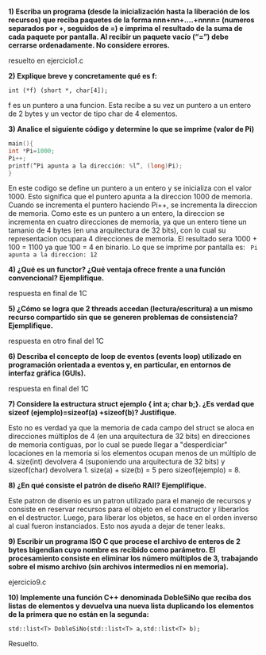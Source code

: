 **1) Escriba un programa (desde la inicialización hasta la liberación de los recursos) que reciba paquetes de la forma nnn+nn+....+nnnn= (numeros separados por +, seguidos de =) e imprima el resultado de la suma de cada paquete por pantalla. Al recibir un paquete vacío (“=”) debe cerrarse ordenadamente. No considere errores.**  

resuelto en ejercicio1.c

**2) Explique breve y concretamente qué es f:**  
```
int (*f) (short *, char[4]);
```

f es un puntero a una funcion. Esta recibe a su vez un puntero a un entero de 2 bytes y un vector de tipo char de 4 elementos.  

**3) Analice el siguiente código y determine lo que se imprime (valor de Pi)**  

```c
main(){
int *Pi=1000;
Pi++;
printf(“Pi apunta a la dirección: %l”, (long)Pi);
}
```  

En este codigo se define un puntero a un entero y se inicializa con el valor 1000. Esto significa que el puntero apunta a la direccion 1000 de memoria. Cuando se incrementa el puntero haciendo Pi++, se incrementa la direccion de memoria. Como este es un puntero a un entero, la direccion se incrementa en cuatro direcciones de memoria, ya que un entero tiene un tamanio de 4 bytes (en una arquitectura de 32 bits), con lo cual su representacion ocupara 4 direcciones de memoria. El resultado sera 1000 + 100 = 1100 ya que 100 = 4 en binario. Lo que se imprime por pantalla es: ``` Pi apunta a la direccion: 12```

**4) ¿Qué es un functor? ¿Qué ventaja ofrece frente a una función convencional? Ejemplifique.**  

respuesta en final de 1C

**5) ¿Cómo se logra que 2 threads accedan (lectura/escritura) a un mismo recurso compartido sin que se generen problemas de consistencia? Ejemplifique.**    

respuesta en otro final del 1C

**6) Describa el concepto de loop de eventos (events loop) utilizado en programación orientada a eventos y, en particular, en entornos de interfaz gráfica (GUIs).**  

respuesta en final del 1C

**7) Considere la estructura struct ejemplo { int a; char b;}. ¿Es verdad que sizeof (ejemplo)=sizeof(a) +sizeof(b)? Justifique.**  

Esto no es verdad ya que la memoria de cada campo del struct se aloca en direcciones múltiplos de 4 (en una arquitectura de 32 bits) en direcciones de memoria contiguas, por lo cual se puede llegar a "desperdiciar" locaciones en la memoria si los elementos ocupan menos de un múltiplo de 4. size(int) devolvera 4 (suponiendo una arquitectura de 32 bits) y sizeof(char) devolvera 1. size(a) + size(b) = 5 pero sizeof(ejemplo) = 8.

**8) ¿En qué consiste el patrón de diseño RAII? Ejemplifique.**   

Este patron de disenio es un patron utilizado para el manejo de recursos y consiste en reservar recursos para el objeto en el constructor y liberarlos en el destructor. Luego, para liberar los objetos, se hace en el orden inverso al cual fueron instanciados. Esto nos ayuda a dejar de tener leaks.

**9) Escribir un programa ISO C que procese el archivo de enteros de 2 bytes bigendian cuyo nombre es recibido como parámetro. El procesamiento consiste en eliminar los número múltiplos de 3, trabajando sobre el mismo archivo (sin archivos intermedios ni en memoria).**  

ejercicio9.c

**10) Implemente una función C++ denominada DobleSiNo que reciba dos listas de elementos y devuelva una nueva lista duplicando los elementos de la primera que no están en la segunda:**  
```
std::list<T> DobleSiNo(std::list<T> a,std::list<T> b);
```  
Resuelto.
